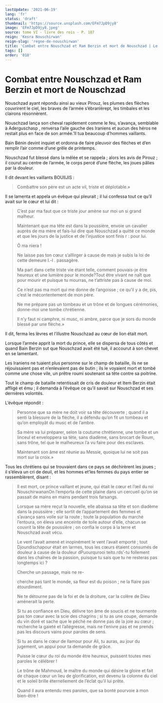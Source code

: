 ```yaml
---
lastUpdate: '2021-06-19'
lang: 'fr'
status: 'draft'
thumbnail: 'https://source.unsplash.com/EFm7JpD9jy8'
image: 'EFm7JpD9jy8.jpeg'
source: tome VI - livre des rois - P. 187
reign: 'Kesra Nouschirwan'
reign-slug: 'regne-de-nouschirwan'
title: 'Combat entre Nouschzad et Ram Berzin et mort de Nouschzad | Le Livre des Rois | Shâhnâmeh'
tags: []
order: '018'
---
```


<!-- LTeX: language=fr -->

# Combat entre Nouschzad et Ram Berzin et mort de Nouschzad

Nouschzad ayant répondu ainsi au vieux Pirouz, les plumes des flèches couvrirent le ciel, les braves de l’armée s’ébranlèrept, les timbales et les clairons résonnèrent.

Nouschzad lança son cheval rapidement comme le feu, s’avança, semblable à Aderguschasp , renversa l’aile gauche des Iraniens et aucun des héros ne restait plus en face de son armée.’Il tua beaucoup d’hommes vaillants.

Bain Bénin devint inquiet et ordonna de faire pleuvoir des flèches et d’en remplir l’air comme d’une grêle de printemps.

Nouschzad fut blessé dans la mêlée et se rappela ; alors les avis de Pirouz ; il courut au centre de l’armée, le corps percé d’une flèche, les joues pâlies par la douleur.

Il dit devant les vaillants BOUIIJIS :

> Combattre son père est un acte vil, triste et déplotable.»

Il se lamenta et appela un évêque qui pleurait ; il lui confessa tout ce qu’il avait sur le cœur et lui dit :

> C’est par ma faut que ce triste jour amène sur moi un si grand malheur.
>
> Maintenant que ma tête est dans la poussière, envoie un cavalier auprès de ma mère et fais-lui dire que Nouschzad a quitté ce monde et que les jours de la justice et de l’injustice sont finis r : pour lui.
>
> Ô ma niera !
>
> Ne laisse pas ton cœur s’alllirger à cause de mais je subis la loi de cette demeure I.-l . passagère.
>
> Ma part dans cette triste vie étant telle, comment pouvais-je être heureux et une lumière pour le monde?Tout être vivant ne naît que pour mourir et puisque tu mourras, ne t’attriste pas à cause de moi.
>
> Ce n’est pas ma mort qui me donne de l’angoisse ; ce qu’il y a de, pis, c’est le mécontentement de mon père.
>
> Ne me prépare pas un tombeau et un trône et de longues cérémonies, donne-moi une tombe chrétienne.
>
> Il n’y faut ni camphre, ni musc, ni ambre, parce que je sors du monde blessé par une flèche.»

Il dit, ferma les lèvres et l’illustre Nouschzad au cœur de lion était mort.

Lorsque l’armée apprit la mort du prince, elle se dispersa de tous côtés et quand Bain Berzin sut que Nouschzad avait été tué, il accourut à son chevet en se lamentant.

Les Iraniens ne tuaient plus personne sur le champ de bataille, ils ne se réjouissaient pas et n’enlevaient pas de butin ; ils le voyaient mort et tombé comme une chose vile, un prêtre roumi soutenant sa tête contre sa poitrine.

Tout le champ de bataille retentissait de cris de douleur et Item Berzin était affligé et ému ; il demanda à l’évêque ce qu’il savait sur Nouschzad et ses dernières volontés.

L’évêque répondit :

> Personne que sa mère ne doit voir sa tête découverte ; quand il a senti la blessure de la flèche, il a défendu qu’on fit un tombeau et qu’on employât du musc et de l’ambre.
>
> Sa mère va lui préparer, selon la coutume chrétienne, une tombe et un linceul et enveloppera sa tête, sans diadème, sans brocart de Roum, sans trône, tel que le malheureux l’a vu faire pour des esclaves.
>
> Maintenant son âme est réunie au Messie, quoique lui ne soit pas mort sur la croix.»

Tous les chrétiens qui se trouvaient dans ce pays se déchirèrent les joues ; il s’éleva un cri de deuil, et les hommes et’les femmes du pays entier se rassemblèrent, disant :

> Il est mort, ce prince vaillant et jeune, qui était le cœur et l’œil du roi NouschirwananOn l’emporta de cette plaine dans un cercueil qu’on se passait de mains en mains pendant trois farsangs.
>
> Lorsque sa mère reçut la nouvelle, elle abaissa sa tête et son diadème dans la poussière ; elle sortit de l’appartement des femmes et s’avança sans voile sur la route ; toute la population du marché l’entoura, on éleva une enceinte de toile autour d’elle, chacun se couvrit la tête de poussière ; on confia le corps à la terre et Nouschzad avait vécu.
>
> Le vent l’avait amené et inopinément le vent l’avait emporté ; tout Djoundischapour était en larmes, tous les cœurs étaient consumés de douleur à cause de la douleur dPuourqurooi teito.rds’-tu follement dans les chaînes de la passion, puisque tu sais que tu ne resteras pas longtemps ici ?
>
> Cherche un passage, mais ne re-
>
> cherche pas tant le monde, sa fleur est du poison ; ne la flaire pas étourdiment.
>
> Ne te détourne pas de la foi et de la droiture, car la colère de Dieu amènerait la perte.
>
> Si tu as confiance en Dieu, délivre ton âme de soucis et ne tourmente pas ton cœur avec la scie des chagrins ; si tu as une coupe, demande du vin doré et sache que le péché ne donne pas de la joie au cœur ; recherche la gaieté et l’allégresse, mais ne t’enivre pas et ne prends pas les discours vains pour paroles de sens.
>
> Si tu as dans le cœur de llamour pour Ali, tu auras, au jour du jugement, un appui pour ta demande de grâce.
>
> Puisse le cœur du roi du monde être heureux, puissent toutes mes paroles le célébrer !
>
> Le trône de Mahmoud, le maître du monde qui désire la gloire et fait de chaque cœur un lieu de glorification, est devenu la colonne du ciel et le soleil brille éternellement de l’éclat qu’il lui prête.
>
> Quand il aura entendu mes paroles, que sa bonté pourvoie à mon bien-être !
